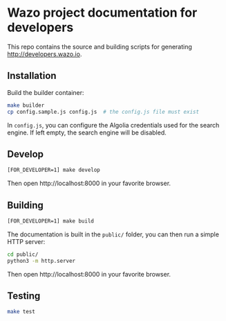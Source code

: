 # Wazo project documentation for developers

This repo contains the source and building scripts for generating http://developers.wazo.io.

## Installation

Build the builder container:

```sh
make builder
cp config.sample.js config.js  # the config.js file must exist
```

In `config.js`, you can configure the Algolia credentials used for the search engine. If left empty, the search engine will be disabled.

## Develop

```sh
[FOR_DEVELOPER=1] make develop
```

Then open http://localhost:8000 in your favorite browser.

## Building

```sh
[FOR_DEVELOPER=1] make build
```

The documentation is built in the `public/` folder, you can then run a simple HTTP server:

```sh
cd public/
python3 -m http.server
```

Then open http://localhost:8000 in your favorite browser.


## Testing

```sh
make test
```
